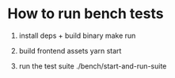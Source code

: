 # How to run bench tests

1. install deps + build binary
   make run

2. build frontend assets
   yarn start

3. run the test suite
   ./bench/start-and-run-suite
